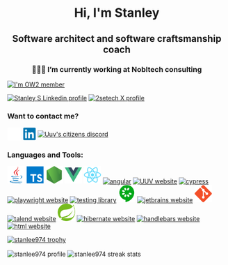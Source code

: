 <h1 align="center">Hi, I'm Stanley</h1>
<h2 align="center">Software architect and software craftsmanship coach</h2>
<h3 align="center">🧑🏽‍💼 I’m currently working at Nobltech consulting</h3>
<a href="https://www.ow2.org/view/About/OW2_Introduction"><img src="https://www.ow2.org/bin/download/ow2-services/registration/OW2_Member_Icon.png" style="height:10em" alt="I'm OW2 member"/></a>
<p align="left">
<a href="https://www.linkedin.com/in/stanley-servical" target="_blank">
<img src="https://img.shields.io/badge/linkedin--lightgrey?logo=linkedin&style=for-the-badge&logoColor=blue&labelColor=333333&color=333333" alt="Stanley S Linkedin profile" /></a>
<a href="https://twitter.com/2setech" target="_blank"><img src="https://img.shields.io/twitter/follow/2setech?style=for-the-badge&logo=twitter&logoColor=blue&labelColor=333333&color=333333" alt="2setech X profile"/></a>
</p>

<h3 align="left">Want to contact me?</h3>
<p align="left">
<a href="https://twitter.com/2setech" target="_blank">
    <img align="center" src="./X.png" alt="2setech X profile" height="30" /></a>
<a href="https://www.linkedin.com/in/stanley-s-88a34b52" target="_blank">
    <img align="center" src="https://raw.githubusercontent.com/devicons/devicon/master/icons/linkedin/linkedin-original.svg" alt="Linkedin profile" height="30" /></a>
<a href="https://www.discord.com/invite/8kEeQYWt" target="_blank">
    <img align="center" src="https://raw.githubusercontent.com/rahuldkjain/github-profile-readme-generator/master/src/images/icons/Social/discord.svg" alt="Uuv's citizens discord" height="30" /></a>
</p>

<h3 align="left">Languages and Tools:</h3>
<p align="left">
    <a href="https://www.java.com" target="_blank" rel="noreferrer">
        <img src="https://raw.githubusercontent.com/devicons/devicon/master/icons/java/java-original.svg" alt="java website" height="40" /></a>
    <a href="https://www.typescriptlang.org" target="_blank" rel="noreferrer">
        <img src="https://raw.githubusercontent.com/devicons/devicon/master/icons/typescript/typescript-original.svg" alt="typescript website" height="40" /></a>
    <a href="https://nodejs.org" target="_blank" rel="noreferrer"> <img src="https://raw.githubusercontent.com/devicons/devicon/master/icons/nodejs/nodejs-original.svg" alt="nodejs website" height="40" /></a>
    <a href="https://vuejs.org" target="_blank" rel="noreferrer"> <img src="https://raw.githubusercontent.com/devicons/devicon/master/icons/vuejs/vuejs-original.svg" alt="vuejs website" height="40" /></a>
    <a href="https://react.dev" target="_blank" rel="noreferrer"> <img src="https://raw.githubusercontent.com/devicons/devicon/master/icons/react/react-original.svg" alt="react website" height="40" /></a>
    <a href="https://angular.io" target="_blank" rel="noreferrer"> <img src="https://angular.io/assets/images/logos/angular/angular.svg" alt="angular" height="40" /></a>
     <a href="https://orange-opensource.github.io/uuv" target="_blank" rel="noreferrer">
        <img src="https://orange-opensource.github.io/uuv/img/uuv.png" alt="UUV website" height="40" /></a>  
    <a href="https://www.cypress.io" target="_blank" rel="noreferrer">
        <img src="https://raw.githubusercontent.com/cypress-io/cypress-icons/master/src/logo/cypress-io-logo-inverse.png" alt="cypress" height="40" /></a>
    <a href="https://playwright.dev" target="_blank" rel="noreferrer">
        <img src="https://playwright.dev/img/playwright-logo.svg" alt="playwright website" height="40" /></a>
    <a href="https://testing-library.com" target="_blank" rel="noreferrer">
        <img src="https://testing-library.com/img/octopus-64x64.png" alt="testing library" height="40" /></a>
  <a href="https://cucumber.io" target="_blank" rel="noreferrer">
        <img src="https://raw.githubusercontent.com/devicons/devicon/master/icons/cucumber/cucumber-plain.svg" alt="cucumber website" height="40" /></a>
  <a href="https://www.jetbrains.com" target="_blank" rel="noreferrer">
        <img src="https://www.vectorlogo.zone/logos/jetbrains/jetbrains-icon.svg" alt="jetbrains website" height="40" /></a>
    <a href="https://git-scm.com" target="_blank" rel="noreferrer"> <img src="https://raw.githubusercontent.com/devicons/devicon/master/icons/git/git-original.svg" alt="git website" height="40" /></a>
   <a href="https://www.talend.com" target="_blank" rel="noreferrer">
        <img src="https://www.vectorlogo.zone/logos/talend/talend-icon.svg" alt="talend website" height="40" /></a>
    <a href="https://spring.io/projects/spring-boot" target="_blank" rel="noreferrer">
        <img src="https://raw.githubusercontent.com/devicons/devicon/master/icons/spring/spring-original.svg" alt="spring website" height="40" /></a>
    <a href="https://hibernate.org" target="_blank" rel="noreferrer">
        <img src="https://www.vectorlogo.zone/logos/hibernate/hibernate-ar21.svg" alt="hibernate website" height="50" /></a>
   <a href="https://handlebarsjs.com" target="_blank" rel="noreferrer">
        <img src="https://img.shields.io/badge/Handlebars.js-000000.svg?style=for-the-badge&logo=handlebarsdotjs&logoColor=white" alt="handlebars website" height="40" /></a>
  <a href="https://www.w3.org/html" target="_blank" rel="noreferrer">
        <img src="https://img.shields.io/badge/HTML5-E34F26.svg?style=for-the-badge&logo=HTML5&logoColor=white" alt="html website" height="40" /></a>
</p>

<p align="left">
    <a href="https://github.com/ryo-ma/github-profile-trophy"><img src="https://github-profile-trophy.vercel.app/?username=stanlee974&theme=monokai" alt="stanlee974 trophy" /></a>
</p>

<p>
    <img align="center" src="https://github-readme-stats.vercel.app/api?username=stanlee974&show_icons=true&locale=en&theme=monokai" alt="stanlee974 profile" />
    <img align="center" src="https://github-readme-streak-stats.herokuapp.com/?user=stanlee974&theme=monokai" alt="stanlee974 streak stats" />
</p>
